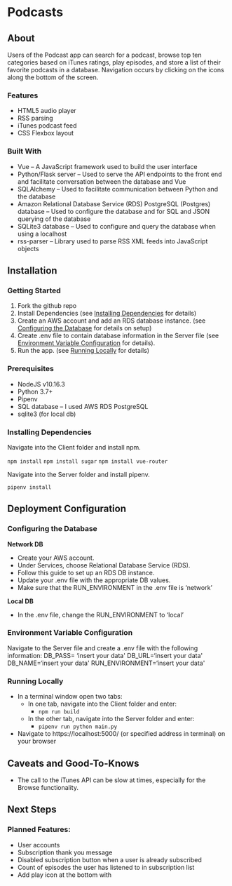 # Podcasts

## About

Users of the Podcast app can search for a podcast, browse top ten categories based on iTunes ratings, play episodes, and store a list of their favorite podcasts in a database. Navigation occurs by clicking on the icons along the bottom of the screen.

### Features

- HTML5 audio player
- RSS parsing
- iTunes podcast feed
- CSS Flexbox layout

### Built With

- Vue – A JavaScript framework used to build the user interface
- Python/Flask server – Used to serve the API endpoints to the front end and facilitate conversation between the database and Vue
- SQLAlchemy – Used to facilitate communication between Python and the database
- Amazon Relational Database Service (RDS) PostgreSQL (Postgres) database – Used to configure the database and for SQL and JSON querying of the database
- SQLite3 database – Used to configure and query the database when using a localhost
- rss-parser – Library used to parse RSS XML feeds into JavaScript objects

## Installation

### Getting Started

1. Fork the github repo
2. Install Dependencies (see [Installing Dependencies](https://github.com/krskelton/podcasts#installing-dependencies) for details)
3. Create an AWS account and add an RDS database instance. (see [Configuring the Database](https://github.com/krskelton/podcasts#configuring-the-database) for details on setup)
4. Create .env file to contain database information in the Server file (see [Environment Variable Configuration](https://github.com/krskelton/podcasts#environment-variable-configuration) for details).
5. Run the app. (see [Running Locally](https://github.com/krskelton/podcasts#running-locally) for details)

### Prerequisites

- NodeJS v10.16.3
- Python 3.7+
- Pipenv
- SQL database – I used AWS RDS PostgreSQL
- sqlite3 (for local db)

### Installing Dependencies

Navigate into the Client folder and install npm.

`npm install`
`npm install sugar`
`npm install vue-router`

Navigate into the Server folder and install pipenv.

`pipenv install`

## Deployment Configuration

### Configuring the Database

**Network DB**

- Create your AWS account.
- Under Services, choose Relational Database Service (RDS).
- Follow this guide to set up an RDS DB instance.
- Update your .env file with the appropriate DB values.
- Make sure that the RUN_ENVIRONMENT in the .env file is ‘network’

**Local DB**

- In the .env file, change the RUN_ENVIRONMENT to ‘local’

### Environment Variable Configuration

Navigate to the Server file and create a .env file with the following information:
DB_PASS= ‘insert your data'
DB_URL=‘insert your data'
DB_NAME=‘insert your data'
RUN_ENVIRONMENT=‘insert your data'

### Running Locally

- In a terminal window open two tabs:
  - In one tab, navigate into the Client folder and enter:
    - `npm run build`
  - In the other tab, navigate into the Server folder and enter:
    - `pipenv run python main.py`
- Navigate to https://localhost:5000/ (or specified address in terminal) on your browser

## Caveats and Good-To-Knows

- The call to the iTunes API can be slow at times, especially for the Browse functionality.

## Next Steps

### Planned Features:

- User accounts
- Subscription thank you message
- Disabled subscription button when a user is already subscribed
- Count of episodes the user has listened to in subscription list
- Add play icon at the bottom with
